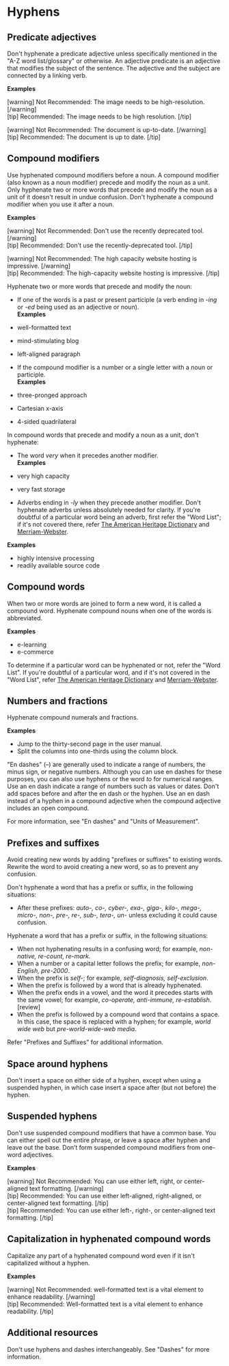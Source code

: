 # Hyphens

## Predicate adjectives

Don't hyphenate a predicate adjective unless specifically mentioned in the "A-Z word list/glossary" or otherwise. An adjective predicate is an adjective that modifies the subject of the sentence. The adjective and the subject are connected by a linking verb.

**Examples**  

[warning] Not Recommended: The image needs to be high-resolution. [/warning]  
[tip] Recommended: The image needs to be high resolution. [/tip]

[warning] Not Recommended: The document is up-to-date. [/warning]  
[tip] Recommended: The document is up to date. [/tip]

## Compound modifiers

Use hyphenated compound modifiers before a noun. A compound modifier (also known as a noun modifier) precede and modify the noun as a unit. Only hyphenate two or more words that precede and modify the noun as a unit of it doesn't result in undue confusion. Don't hyphenate a compound modifier when you use it after a noun.

**Examples**  

[warning] Not Recommended: Don't use the recently deprecated tool. [/warning]  
[tip] Recommended: Don't use the recently-deprecated tool. [/tip]

[warning] Not Recommended: The high capacity website hosting is impressive. [/warning]  
[tip] Recommended: The high-capacity website hosting is impressive. [/tip]

Hyphenate two or more words that precede and modify the noun:
- If one of the words is a past or present participle (a verb ending in *-ing* or *-ed* being used as an adjective or noun).  
 **Examples**  

 - well-formatted text
 - mind-stimulating blog
 - left-aligned paragraph  


- If the compound modifier is a number or a single letter with a noun or participle.  
 **Examples**  

 - three-pronged approach
 - Cartesian x-axis
 - 4-sided quadrilateral

In compound words that precede and modify a noun as a unit, don't hyphenate:
- The word *very* when it precedes another modifier.  
 **Examples**  

 - very high capacity  
 - very fast storage


- Adverbs ending in *-ly* when they precede another modifier. Don't hyphenate adverbs unless absolutely needed for clarity. If you're doubtful of a particular word being an adverb, first refer the "Word List"; if it's not covered there, refer [The American Heritage Dictionary](https://ahdictionary.com/) and [Merriam-Webster](https://www.merriam-webster.com/).   

 **Examples**  

 - highly intensive processing
 - readily available source code

## Compound words

When two or more words are joined to form a new word, it is called a compound word. Hyphenate compound nouns when one of the words is abbreviated.  

**Examples**  

- e-learning
- e-commerce

To determine if a particular word can be hyphenated or not, refer the "Word List". If you're doubtful of a particular word, and if it's not covered in the "Word List", refer [The American Heritage Dictionary](https://ahdictionary.com/) and [Merriam-Webster](https://www.merriam-webster.com/).

## Numbers and fractions

Hyphenate compound numerals and fractions.  

**Examples**  
- Jump to the thirty-second page in the user manual.
- Split the columns into one-thirds using the column block.  

"En dashes" (–) are generally used to indicate a range of numbers, the minus sign, or negative numbers. Although you can use en dashes for these purposes, you can also use hyphens or the word *to* for numerical ranges. Use an en dash indicate a range of numbers such as values or dates. Don't add spaces before and after the en dash or the hyphen. Use an en dash instead of a hyphen in a compound adjective when the compound adjective includes an open compound.  

For more information, see "En dashes" and "Units of Measurement".

## Prefixes and suffixes

Avoid creating new words by adding "prefixes or suffixes" to existing words. Rewrite the word to avoid creating a new word, so as to prevent any confusion.

Don't hyphenate a word that has a prefix or suffix, in the following situations:
- After these prefixes: *auto-, co-, cyber-, exa-, giga-, kilo-, mega-, micro-, non-, pre-,	re-, sub-, tera-, un-* unless excluding it could cause confusion.

Hyphenate a word that has a prefix or suffix, in the following situations:
- When not hyphenating results in a confusing word; for example, *non-native, re-count, re-mark*.
- When a number or a capital letter follows the prefix; for example, *non-English, pre-2000*.
- When the prefix is *self-*; for example, *self-diagnosis, self-exclusion*.
- When the prefix is followed by a word that is already hyphenated.
- When the prefix ends in a vowel, and the word it precedes starts with the same vowel; for example, *co-operate, anti-immune, re-establish*. [review]
- When the prefix is followed by a compound word that contains a space. In this case, the space is replaced with a hyphen; for example,  *world wide web* but *pre-world-wide-web media*.

Refer "Prefixes and Suffixes" for additional information.

## Space around hyphens

Don't insert a space on either side of a hyphen, except when using a suspended hyphen, in which case insert a space after (but not before) the hyphen.

## Suspended hyphens

Don't use suspended compound modifiers that have a common base. You can either spell out the entire phrase, or leave a space after hyphen and leave out the base. Don’t form suspended compound modifiers from one-word adjectives.

**Examples**  

[warning] Not Recommended: You can use either left, right, or center-aligned text formatting. [/warning]  
[tip] Recommended: You can use either left-aligned, right-aligned, or center-aligned text formatting. [/tip]  
[tip] Recommended: You can use either left-, right-, or center-aligned text formatting. [/tip]  

## Capitalization in hyphenated compound words

Capitalize any part of a hyphenated compound word even if it isn't capitalized without a hyphen.

**Examples**  

[warning] Not Recommended: well-formatted text is a vital element to enhance readability. [/warning]  
[tip] Recommended: Well-formatted text is a vital element to enhance readability. [/tip]  

## Additional resources

Don't use hyphens and dashes interchangeably. See "Dashes" for more information.
